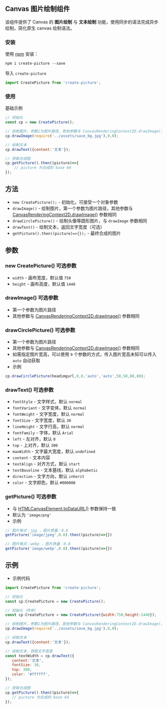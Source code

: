 ## Canvas 图片绘制组件
该组件提供了 Canvas 的 **图片绘制** 与 **文本绘制** 功能，使用同步的语法完成异步绘制，简化原生 canvas 绘制语法。

### 安装
使用 [npm](https://www.npmjs.com/package/create-picture) 安装：
```git
npm i create-picture --save
```

导入 `create-picture`
```javascript
import CreatePicture from 'create-picture';
```

### 使用

基础示例
```javascript
// 初始化
const cp = new CreatePicture();

// 绘制图片，参数1为图片路径，其他参数与 CanvasRenderingContext2D.drawImage() 参数相同
cp.drawImage(require('../assets/save_bg.jpg'),0,0);

// 绘制文本
cp.drawText({content:'文本'});

// 获取合成图
cp.getPicture().then((picture)=>{
    // picture 为合成的 base 64
});
```

## 方法

- `new CreatePicture();` - 初始化，可接受一个对象参数
- `drawImage()` - 绘制图片，第一个参数为图片路径，其他参数与 [CanvasRenderingContext2D.drawImage()](https://developer.mozilla.org/zh-CN/docs/Web/API/CanvasRenderingContext2D/drawImage) 参数相同
- `drawCirclePicture()` - 绘制头像等圆形图片，与 `drawImage` 参数相同
- `drawText()` - 绘制文本，返回文字宽度（可选）
- `getPicture().then((picture)=>{});` - 最终合成的图片

## 参数

### new CreatePicture() 可选参数

- `width` - 画布宽度，默认值 `750`
- `height` - 画布高度，默认值 `1448`

### drawImage() 可选参数

- 第一个参数为图片路径
- 其他参数与 [CanvasRenderingContext2D.drawImage()](https://developer.mozilla.org/zh-CN/docs/Web/API/CanvasRenderingContext2D/drawImage) 参数相同

### drawCirclePicture() 可选参数

- 第一个参数为图片路径
- 其他参数与 [CanvasRenderingContext2D.drawImage()](https://developer.mozilla.org/zh-CN/docs/Web/API/CanvasRenderingContext2D/drawImage) 参数相同
- 如需指定图片宽高，可以使用 `9` 个参数的方式，传入图片宽高未知可以传入 `auto` 自动获取
- 示例
```javascript
cp.drawCirclePicture(headimgurl,0,0,'auto','auto',50,50,80,80);
```

### drawText() 可选参数

- `fontStyle` - 文字样式，默认 `normal`
- `fontVariant` - 文字变体，默认 `normal`
- `fontWeight` - 文字宽度，默认 `normal`
- `fontSize` - 文字宽度，默认 `30`
- `lineHeight` - 文字行高，默认 `normal`
- `fontFamily` - 字体，默认 `Arial`
- `left` - 左对齐，默认 `0`
- `top` - 上对齐，默认 `300`
- `maxWidth` - 文字最大宽度，默认 `undefined`
- `content` - 文本内容
- `textAlign` - 对齐方式，默认 `start`
- `textBaseline` - 文本基线，默认 `alphabetic`
- `direction` - 文字方向，默认 `inherit`
- `color` - 文字颜色，默认 `#000000`

### getPicture() 可选参数

- 与 [HTMLCanvasElement.toDataURL()](https://developer.mozilla.org/zh-CN/docs/Web/API/HTMLCanvasElement/toDataURL) 参数保持一致
- 默认为 `'image/png'`
- 示例
```javascript
// 图片格式：jpg ，图片质量：0.6
getPicture('image/jpeg',0.6).then((picture)=>{})

// 图片格式：webp ，图片质量：0.8
getPicture('image/webp',0.8).then((picture)=>{})
```

## 示例

-  示例代码
 ```javascript
import CreatePicture from 'create-picture';

// 初始化
const cp:CreatePicture = new CreatePicture();

// 初始化（传参）
const cp:CreatePicture = new CreatePicture({width:750,height:1448});

// 绘制图片，参数1为图片路径，其他参数与 CanvasRenderingContext2D.drawImage() 参数相同
cp.drawImage(require('../assets/save_bg.jpg'),0,0);

// 绘制文本
cp.drawText({content:'文本'});

// 绘制文本，获取文字宽度
const textWidth = cp.drawText({
    content:'文本',
    fontSize: 30,
    top: 300,
    color: '#ffffff',
});

// 获取合成图
cp.getPicture().then((picture)=>{
    // picture 为合成的 base 64
});
 ```